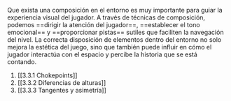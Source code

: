 
Que exista una composición en el entorno es muy importante para guiar la experiencia visual del jugador. A través de técnicas de composición, podemos ==dirigir la atención del jugador==, ==establecer el tono emocional== y ==proporcionar pistas== sutiles que faciliten la navegación del nivel. La correcta disposición de elementos dentro del entorno no solo mejora la estética del juego, sino que también puede influir en cómo el jugador interactúa con el espacio y percibe la historia que se está contando.

1. [[3.3.1 Chokepoints]]
2. [[3.3.2 Diferencias de alturas]]
3. [[3.3.3 Tangentes y asimetría]]
